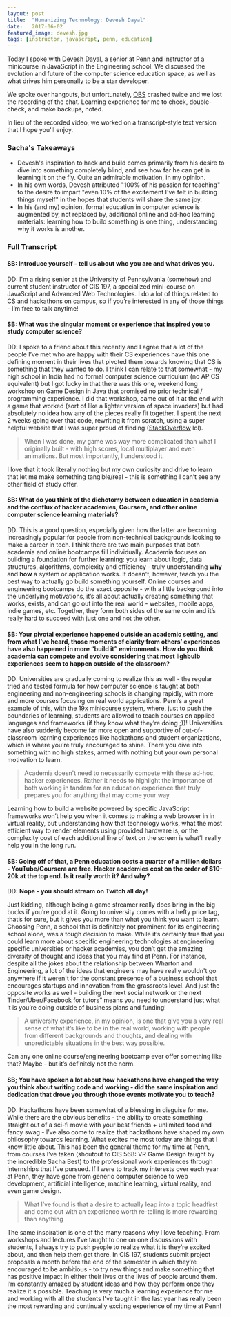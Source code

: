 ```yaml
---
layout: post
title:  "Humanizing Technology: Devesh Dayal"
date:   2017-06-02
featured_image: devesh.jpg
tags: [instructor, javascript, penn, education]
---
```


Today I spoke with [Devesh Dayal](http://seas.upenn.edu/~deveshd), a senior at Penn and instructor of a minicourse in JavaScript in the Engineering school. We discussed the evolution and future of the computer science education space, as well as what drives him personally to be a star developer. 

We spoke over hangouts, but unfortunately, [OBS](https://obsproject.com/) crashed twice and we lost the recording of the chat. Learning experience for me to check, double-check, and make backups, noted.

In lieu of the recorded video, we worked on a transcript-style text version that I hope you'll enjoy. 

<!--more-->

### Sacha's Takeaways

* Devesh's inspiration to hack and build comes primarily from his desire to dive into something completely blind, and see how far he can get in learning it on the fly. Quite an admirable motivation, in my opinion.
* In his own words, Devesh attributed "100% of his passion for teaching" to the desire to impart "even 10% of the excitement I've felt in building things myself" in the hopes that students will share the same joy.
* In his (and my) opinion, formal education in computer science is augmented by, not replaced by, additional online and ad-hoc learning materials: learning how to build something is one thing, understanding why it works is another. 

### Full Transcript

#### SB: Introduce yourself - tell us about who you are and what drives you.

DD: I'm a rising senior at the University of Pennsylvania (somehow) and current student instructor of CIS 197, a specialized mini-course on JavaScript and Advanced Web Technologies. I do a lot of things related to CS and hackathons on campus, so if you’re interested in any of those things - I’m free to talk anytime!

#### SB: What was the singular moment or experience that inspired you to study computer science?

DD: I spoke to a friend about this recently and I agree that a lot of the people I’ve met who are happy with their CS experiences have this one defining moment in their lives that pivoted them towards knowing that CS is something that they wanted to do. I think I can relate to that somewhat - my high school in India had no formal computer science curriculum (no AP CS equivalent) but I got lucky in that there was this one, weekend long workshop on Game Design in Java that promised no prior technical / programming experience. I did that workshop, came out of it at the end with a game that worked (sort of like a lighter version of space invaders) but had absolutely no idea how any of the pieces really fit together. I spent the next 2 weeks going over that code, rewriting it from scratch, using a super helpful website that I was super proud of finding ([StackOverflow](https://stackoverflow.com) lol). 
 
>When I was done, my game was way more complicated than what I originally built - with high scores, local multiplayer and even animations. But most importantly, I understood it.

I love that it took literally nothing but my own curiosity and drive to learn that let me make something tangible/real - this is something I can’t see any other field of study offer.

#### SB: What do you think of the dichotomy between education in academia and the conflux of hacker academies, Coursera, and other online computer science learning materials?

DD: This is a good question, especially given how the latter are becoming increasingly popular for people from non-technical backgrounds looking to make a career in tech. I think there are two main purposes that both academia and online bootcamps fill individually. Academia focuses on building a foundation for further learning: you learn about logic, data structures, algorithms, complexity and efficiency - truly understanding **why** and **how** a system or application works. It doesn't, however, teach you the best way to actually go build something yourself. Online courses and engineering bootcamps do the exact opposite - with a little background into the underlying motivations, it’s all about actually creating something that works, exists, and can go out into the real world - websites, mobile apps, indie games, etc. Together, they form both sides of the same coin and it’s really hard to succeed with just one and not the other. 

#### SB: Your pivotal experience happened outside an academic setting, and from what I’ve heard, those moments of clarity from others’ experiences have also happened in more “build it” environments. How do you think academia can compete and evolve considering that most lighbulb experiences seem to happen outside of the classroom?

DD: Universities are gradually coming to realize this as well - the regular tried and tested formula for how computer science is taught at both engineering and non-engineering schools is changing rapidly, with more and more courses focusing on real world applications. Penn’s a great example of this, with the [19x minicourse system](https://www.cis.upenn.edu/~cis19x/), where, just to push the boundaries of learning, students are allowed to teach courses on applied languages and frameworks (if they know what they’re doing ;))! Universities have also suddenly become far more open and supportive of out-of-classroom learning experiences like hackathons and student organizations, which is where you’re truly encouraged to shine. There you dive into something with no high stakes, armed with nothing but your own personal motivation to learn. 

>Academia doesn't need to necessarily compete with these ad-hoc, hacker experiences. Rather it needs to highlight the importance of both working in tandem for an education experience that truly prepares you for anything that may come your way.

Learning how to build a website powered by specific JavaScript frameworks won’t help you when it comes to making a web browser in in virtual reality, but understanding how that technology works, what the most efficient way to render elements using provided hardware is, or the complexity cost of each additional line of text on the screen is what’ll really help you in the long run.

#### SB: Going off of that, a Penn education costs a quarter of a million dollars - YouTube/Coursera are free. Hacker academies cost on the order of $10-20k at the top end. Is it really worth it? And why?

DD: **Nope - you should stream on Twitch all day!**

Just kidding, although being a game streamer really does bring in the big bucks if you’re good at it. Going to university comes with a hefty price tag, that’s for sure, but it gives you more than what you think you want to learn. Choosing Penn, a school that is definitely not prominent for its engineering school alone, was a tough decision to make. While it’s certainly true that you could learn more about specific engineering technologies at engineering specific universities or hacker academies, you don’t get the amazing diversity of thought and ideas that you may find at Penn. For instance, despite all the jokes about the relationship between Wharton and Engineering, a lot of the ideas that engineers may have really wouldn't go anywhere if it weren't for the constant presence of a business school that encourages startups and innovation from the grassroots level. And just the opposite works as well - building the next social network or the next Tinder/Uber/Facebook for tutors” means you need to understand just what it is you’re doing outside of business plans and funding!

>A university experience, in my opinion, is one that give you a very real sense of what it’s like to be in the real world, working with people from different backgrounds and thoughts, and dealing with unpredictable situations in the best way possible.

Can any one online course/engineering bootcamp ever offer something like that? Maybe - but it’s definitely not the norm.

#### SB; You have spoken a lot about how hackathons have changed the way you think about writing code and working - did the same inspiration and dedication that drove you through those events motivate you to teach?

DD: Hackathons have been somewhat of a blessing in disguise for me. While there are the obvious benefits - the ability to create something straight out of a sci-fi movie with your best friends + unlimited food and fancy swag - I’ve also come to realize that hackathons have shaped my own philosophy towards learning. What excites me most today are things that I know little about. This has been the general theme for my time at Penn, from courses I’ve taken (shoutout to CIS 568: VR Game Design taught by the incredible Sacha Best) to the professional work experiences through internships that I’ve pursued. If I were to track my interests over each year at Penn, they have gone from generic computer science to web development, artificial intelligence, machine learning, virtual reality, and even game design.

>What I’ve found is that a desire to actually leap into a topic headfirst and come out with an experience worth re-telling is more rewarding than anything

The same inspiration is one of the many reasons why I love teaching. From workshops and lectures I’ve taught to one on one discussions with students, I always try to push people to realize what it is they’re excited about, and then help them get there. In CIS 197, students submit project proposals a month before the end of the semester in which they’re encouraged to be ambitious - to try new things and make something that has positive impact in either their lives or the lives of people around them. I’m constantly amazed by student ideas and how they perform once they realize it's possible. Teaching is very much a learning experience for me and working with all the students I've taught in the last year has really been the most rewarding and continually exciting experience of my time at Penn!